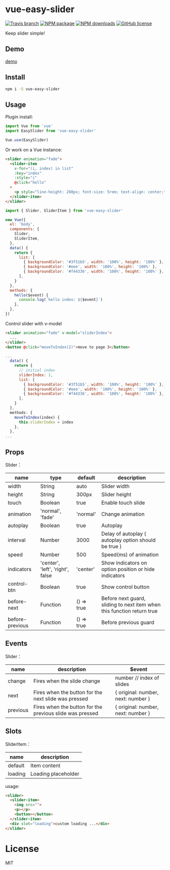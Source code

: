 # vue-easy-slider

[![Travis branch](https://img.shields.io/travis/com/shhdgit/vue-easy-slider.svg?style=flat-square)](https://travis-ci.com/shhdgit/vue-easy-slider)
[![NPM package](https://img.shields.io/npm/v/vue-easy-slider.svg?style=flat-square)](https://www.npmjs.org/package/vue-easy-slider)
[![NPM downloads](http://img.shields.io/npm/dm/vue-easy-slider.svg?style=flat-square)](https://npmjs.org/package/vue-easy-slider)
[![GitHub license](https://img.shields.io/github/license/mashape/apistatus.svg?style=flat-square)](https://github.com/shhdgit/vue-easy-slider/blob/master/LICENCE)

Keep slider simple!

## Demo

[demo](https://codesandbox.io/embed/vnynj6o500)

## Install

```bash
npm i -S vue-easy-slider
```

## Usage

Plugin install:

```js
import Vue from 'vue'
import EasySlider from 'vue-easy-slider'

Vue.use(EasySlider)
```

Or work on a Vue instance:

```HTML
<slider animation="fade">
  <slider-item
    v-for="(i, index) in list"
    :key="index"
    :style="i"
    @click="hello"
  >
    <p style="line-height: 280px; font-size: 5rem; text-align: center;">Page{{ index + 1 }}</p>
  </slider-item>
</slider>
```

```JavaScript
import { Slider, SliderItem } from 'vue-easy-slider'

new Vue({
  el: 'body',
  components: {
    Slider,
    SliderItem,
  },
  data() {
    return {
      list: [
        { backgroundColor: '#3f51b5', width: '100%', height: '100%' },
        { backgroundColor: '#eee', width: '100%', height: '100%' },
        { backgroundColor: '#f44336', width: '100%', height: '100%' },
      ],
    }
  },
  methods: {
    hello($event) {
      console.log(`hello index: ${$event}`)
    },
  },
})
```

Control slider with v-model

```HTML
<slider animation="fade" v-model="sliderIndex">
  ...
</slider>
<button @click="moveToIndex(2)">move to page 3</button>
```
```JavaScript
...
  data() {
    return {
      // initial index
      sliderIndex: 1,
      list: [
        { backgroundColor: '#3f51b5', width: '100%', height: '100%' },
        { backgroundColor: '#eee', width: '100%', height: '100%' },
        { backgroundColor: '#f44336', width: '100%', height: '100%' },
      ],
    }
  },
  methods: {
    moveToIndex(index) {
      this.sliderIndex = index
    },
  },
...
```

## Props

Slider：

| name            | type                             | default    | description                                                            |
| --------------- | -------------------------------- | ---------- | ---------------------------------------------------------------------- |
| width           | String                           | auto       | Slider width                                                           |
| height          | String                           | 300px      | Slider height                                                          |
| touch           | Boolean                          | true       | Enable touch slide                                                     |
| animation       | 'normal', 'fade'                 | 'normal'   | Change animation                                                       |
| autoplay        | Boolean                          | true       | Autoplay                                                               |
| interval        | Number                           | 3000       | Delay of autoplay ( autoplay option should be true )                   |
| speed           | Number                           | 500        | Speed(ms) of animation                                                 |
| indicators      | 'center', 'left', 'right', false | 'center'   | Show indicators on option position or hide indicators                  |
| control-btn     | Boolean                          | true       | Show control button                                                    |
| before-next     | Function                         | () => true | Before next guard, sliding to next item when this function return true |
| before-previous | Function                         | () => true | Before previous guard                                                  |

## Events

Slider：

| name     | description                                              | $event                             |
| -------- | -------------------------------------------------------- | ---------------------------------- |
| change   | Fires when the slide change                              | number  // index of slides         |
| next     | Fires when the button for the next slide was pressed     | { original: number, next: number } |
| previous | Fires when the button for the previous slide was pressed | { original: number, next: number } |

## Slots

SliderItem：

| name    | description         |
| ------- | ------------------- |
| default | Item content        |
| loading | Loading placeholder |

usage:

```HTML
<slider>
  <slider-item>
    <img src="">
    <p></p>
    <button></button>
  </slider-item>
  <div slot="loading">custom loading ...</div>
</slider>
```

# License

MIT
